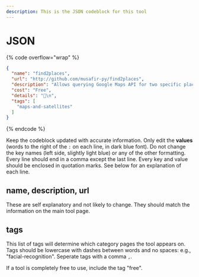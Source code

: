 ```yaml
---
description: This is the JSON codeblock for this tool
---
```


# JSON

{% code overflow="wrap" %}
```json
{
  "name": "find2places",
  "url": "http://github.com/musafir-py/find2places",
  "description": "Allows querying Google Maps API for two specific places in precise distance from each other within given radius. Useful for geolocating photos and videos. It’s a script, no user-friendly interface.",
  "cost": "Free",
  "details": "📍\n",
  "tags": [
    "maps-and-satellites"
  ]
}
```
{% endcode %}

Keep the codeblock updated with accurate information. Only edit the **values** (words to the right of the `:` on each line, in dark blue font). Do not change the key names (left side, slightly light blue) or any of the other formatting. Every line should end in a comma except the last line. Every key and value should be enclosed in quotation marks. See below for an explanation of each line.&#x20;

## name, description, url

These are self explanatory and not likely to change. They should match the information on the main tool page.

## tags

This list of tags will determine which category pages the tool appears on. Tags should be lowercase with dashes between words and no spaces: e.g., "facial-recognition". Seperate tags with a comma `,`.

If a tool is completely free to use, include the tag "free".

